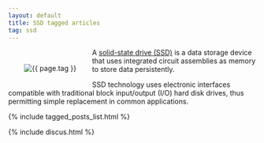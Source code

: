 ```yaml
---
layout: default
title: SSD tagged articles
tag: ssd
---
```


<div style="float: left; margin: 2.0rem;">
	<img src="/public/images/{{ page.tag }}.png" style="max-width: 10rem;" alt="{{ page.tag }}" />
</div>

A [solid-state drive (SSD)](http://en.wikipedia.org/wiki/Solid-state_drive) is a data storage device that uses integrated circuit assemblies as memory to store data persistently. 

SSD technology uses electronic interfaces compatible with traditional block input/output (I/O) hard disk drives, thus permitting simple replacement in common applications.


{% include tagged_posts_list.html %}

{% include discus.html %}
